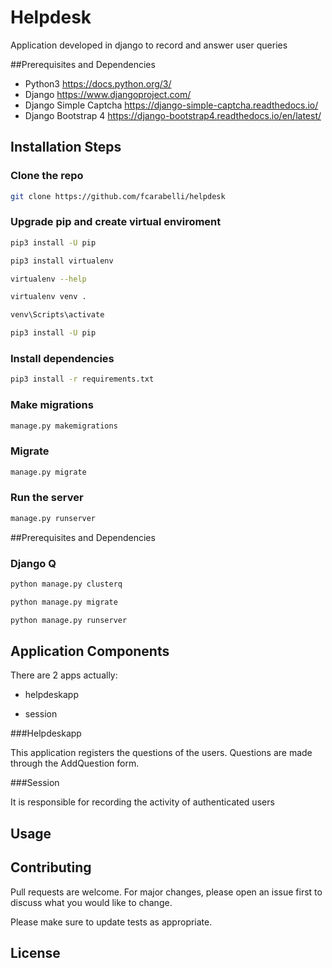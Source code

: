 # Helpdesk


Application developed in django to record and answer user queries

##Prerequisites and Dependencies

* Python3 https://docs.python.org/3/
* Django https://www.djangoproject.com/
* Django Simple Captcha https://django-simple-captcha.readthedocs.io/
* Django Bootstrap 4 https://django-bootstrap4.readthedocs.io/en/latest/
##

## Installation Steps

### Clone the repo
```bash
git clone https://github.com/fcarabelli/helpdesk
```
###

### Upgrade pip and create virtual enviroment
```bash
pip3 install -U pip

pip3 install virtualenv

virtualenv --help

virtualenv venv . 

venv\Scripts\activate

pip3 install -U pip

```

###


### Install dependencies

```bash
pip3 install -r requirements.txt
```
###

### Make migrations
```bash
manage.py makemigrations
```

### Migrate
```bash
manage.py migrate
```

### Run the server
```bash
manage.py runserver
```

##Prerequisites and Dependencies


### Django Q
```bash
python manage.py clusterq

python manage.py migrate

python manage.py runserver
```



## Application Components

There are 2 apps actually:

* helpdeskapp

* session




###Helpdeskapp

This application registers the questions of the users.
Questions are made through the AddQuestion form.



###Session

It is responsible for recording the activity of authenticated users

###

##

## Usage


##

## Contributing
Pull requests are welcome. For major changes, please open an issue first to discuss what you would like to change.

Please make sure to update tests as appropriate.

## License
